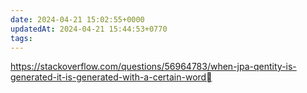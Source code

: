 ```yaml
---
date: 2024-04-21 15:02:55+0000
updatedAt: 2024-04-21 15:44:53+0770
tags: 
---
```

https://stackoverflow.com/questions/56964783/when-jpa-qentity-is-generated-it-is-generated-with-a-certain-word